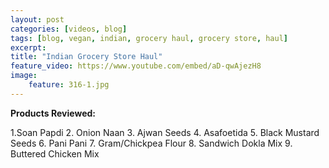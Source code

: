 ```yaml
---
layout: post
categories: [videos, blog]
tags: [blog, vegan, indian, grocery haul, grocery store, haul]
excerpt: 
title: "Indian Grocery Store Haul"
feature_video: https://www.youtube.com/embed/aD-qwAjezH8
image:
    feature: 316-1.jpg
---
```


__Products Reviewed:__

1.Soan Papdi
2. Onion Naan
3. Ajwan Seeds
4. Asafoetida
5. Black Mustard Seeds
6. Pani Pani
7. Gram/Chickpea Flour
8. Sandwich Dokla Mix
9. Buttered Chicken Mix








